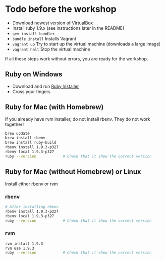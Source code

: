 Todo before the workshop
========================

* Download newest version of [VirtualBox](https://www.virtualbox.org/wiki/Downloads)
* Install ruby 1.9.x (see instructions later in the README)
* ```gem install bundler```
* ```bundle install``` Installs Vagrant
* ```vagrant up``` Try to start up the virtual machine (downloads a large image)
* ```vagrant halt``` Stop the virtual machine

If all these steps work without errors, you are ready for the workshop.


Ruby on Windows
---------------

* Download and run [Ruby Installer](http://rubyinstaller.org/)
* Cross your fingers


Ruby for Mac (with Homebrew)
----------------------------

If you already have rvm installer, do not install rbenv. They do not work together!

```bash
brew update
brew install rbenv
brew install ruby-build
rbenv install 1.9.3-p327
rbenv local 1.9.3-p327
ruby --version            # Check that it show the correct version
```

Ruby for Mac (without Homebrew) or Linux
----------------------------------------

Install either [rbenv](https://github.com/sstephenson/rbenv/#basic-github-checkout) or [rvm](https://rvm.io/)

### rbenv

```bash
# After installing rbenv
rbenv install 1.9.3-p327
rbenv local 1.9.3-p327
ruby --version            # Check that it show the correct version
```


### rvm

```bash
rvm install 1.9.3
rvm use 1.9.3
ruby --version            # Check that it show the correct version
```

